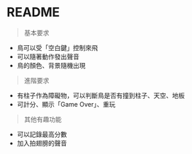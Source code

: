 # README
> 基本要求
* 鳥可以受「空白鍵」控制來飛
* 可以隨著動作發出聲音
* 鳥的顏色、背景隨機出現
> 進階要求
* 有柱子作為障礙物，可以判斷鳥是否有撞到柱子、天空、地板
* 可計分、顯示「Game Over」、重玩
> 其他有趣功能
* 可以記錄最高分數
* 加入拍翅膀的聲音

